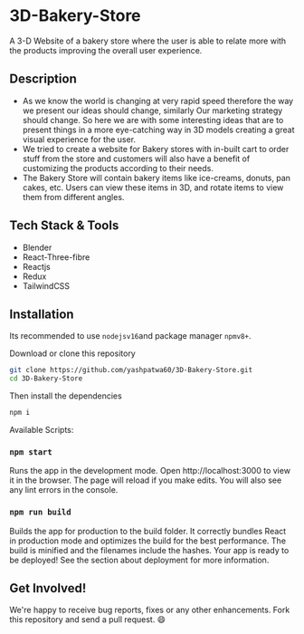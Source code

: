 # 3D-Bakery-Store
A 3-D Website of a bakery store where the user is able to relate more with the products improving the overall user experience.

## Description
* As we know the world is changing at very rapid speed therefore the way we present our ideas should change, similarly Our marketing strategy should change.
So here we are with some interesting ideas that are to present things in a more eye-catching way in 3D models creating a great visual experience for the user.
* We tried to create a website for Bakery stores with in-built cart to order stuff from the store and customers will also have a benefit of customizing the products according to their needs.
* The Bakery Store will contain bakery items like ice-creams, donuts, pan cakes, etc. Users can view these items in 3D, and rotate items to view them from different angles.

## Tech Stack & Tools
* Blender
* React-Three-fibre
* Reactjs
* Redux
* TailwindCSS

## Installation
Its recommended to use `nodejsv16`and package manager `npmv8+`.

Download or clone this repository

```bash
git clone https://github.com/yashpatwa60/3D-Bakery-Store.git
cd 3D-Bakery-Store
``` 

Then install the dependencies
```bash
npm i
```

Available Scripts:
### `npm start`

Runs the app in the development mode.
Open http://localhost:3000 to view it in the browser.
The page will reload if you make edits.
You will also see any lint errors in the console.

### `npm run build`

Builds the app for production to the build folder.
It correctly bundles React in production mode and optimizes the build for the best performance.
The build is minified and the filenames include the hashes.
Your app is ready to be deployed!
See the section about deployment for more information.


## Get Involved!
We're happy to receive bug reports, fixes or any other enhancements.
Fork this repository and send a pull request. :smile:
